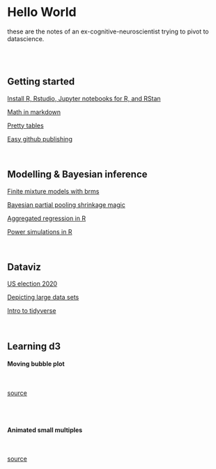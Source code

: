# Hello World

these are the notes of an ex-cognitive-neuroscientist trying to pivot to datascience. 

<br><br>


## Getting started
[Install R, Rstudio, Jupyter notebooks for R, and RStan](https://datarichard.github.io/2020/09/06/getting-started)  

[Math in markdown](https://datarichard.github.io/2020/09/10/math-in-markdown)

[Pretty tables](https://datarichard.github.io/2020/09/11/pretty-tables)

[Easy github publishing](https://datarichard.github.io/2020/11/16/easy-blogging)

<br>

## Modelling & Bayesian inference
[Finite mixture models with brms](https://datarichard.github.io/2023/04/10/mixture-modelling)  

[Bayesian partial pooling shrinkage magic](https://datarichard.github.io/2020/12/11/partial-pooling)  

[Aggregated regression in R](https://datarichard.github.io/2021/05/18/aggregated-regression)  

[Power simulations in R](https://datarichard.github.io/2021/07/17/power-simulations)  

<br>

## Dataviz
[US election 2020](https://datarichard.github.io/2020/09/29/dartboard)

[Depicting large data sets](https://datarichard.github.io/2020/12/10/bin-sizes)

[Intro to tidyverse](https://datarichard.github.io/2021/04/06/intro-to-tidyverse)  

<br>

## Learning d3

#### Moving bubble plot  

<div id="observablehq-a626d7c4"></div>
<script type="module">
import {Runtime, Inspector} from "https://cdn.jsdelivr.net/npm/@observablehq/runtime@4/dist/runtime.js";
import define from "https://api.observablehq.com/@datarichard/moving-bubble-plot-of-hospital-transfers-using-d3-js.js?v=3";
const inspect = Inspector.into("#observablehq-a626d7c4");
(new Runtime).module(define, name => name === "chart" ? inspect() : undefined);
</script>

<br>

[source](https://observablehq.com/@datarichard/moving-bubble-plot-of-hospital-transfers-using-d3-js)

<br><br>

#### Animated small multiples

<div id="observablehq-3e10a46a"></div>
<script type="module">
import {Runtime, Inspector} from "https://cdn.jsdelivr.net/npm/@observablehq/runtime@4/dist/runtime.js";
import define from "https://api.observablehq.com/@datarichard/d3-animated-line-charts-small-multiples.js?v=3";
const inspect = Inspector.into("#observablehq-3e10a46a");
(new Runtime).module(define, name => name === "chart" ? inspect() : undefined);
</script>

<br>

[source](https://observablehq.com/@datarichard/d3-animated-line-charts-small-multiples)

<br><br>
